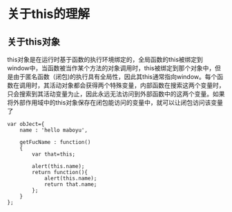 # 关于this的理解
## 关于this对象
this对象是在运行时基于函数的执行环境绑定的，全局函数的this被绑定到window中，当函数被当作某个方法的对象调用时，this被绑定到那个对象中，但是由于匿名函数（闭包)的执行具有全局性，因此其this通常指向window。每个函数在调用时，其活动对象都会获得两个特殊变量，内部函数在搜索这两个变量时，只会搜索到其活动变量为止，因此永远无法访问到外部函数中的这两个变量。如果将外部作用域中的this对象保存在闭包能访问的变量中，就可以让闭包访问该变量了
```
var obJect={
    name : 'hello maboyu',

    getFucName : function()
    {
        var that=this;

        alert(this.name);
        return function(){
            alert(this.name);
            return that.name;
        };
    }
};
```